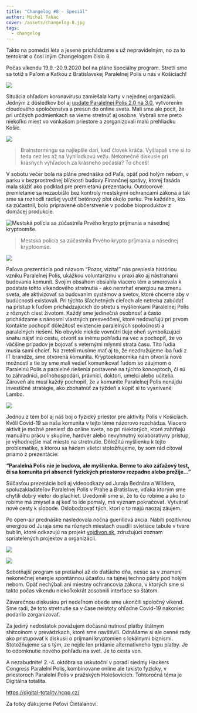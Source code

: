 ```yaml
---
title: "Changelog #8 - špeciál"
author: Michal Takac
cover: /assets/changelog-8.jpg
tags:
  - changelog
---
```

Takto na pomedzí leta a jesene prichádzame s už nepravidelným, no za to tentokrát o čosi iným Changelogom čislo 8.

Počas víkendu 19.9.-20.9.2020 bol na pláne špeciálny program. Stretli sme sa totiž s Paľom a Katkou z Bratislavskej Paralelnej Polis u nás v Košiciach!

![](/assets/signal-2020-09-19-144404.jpeg)

Situácia ohľadom koronavírusu zamiešala karty v nejednej organizácii. Jedným z dôsledkov bol aj [update Paralelnej Polis 2.0 na 3.0](https://paralelnapolis.sk/paralelna-polis-3-0-transformacia/), vytvorením cloudového spoločenstva a presun do online sveta. Mali sme ale pocit, že pri určitých podmienkach sa vieme stretnúť aj osobne. Vybrali sme preto niekoľko miest vo vonkašom priestore a zorganizovali malú prehliadku Košíc.

![](/assets/signal-2020-09-19-151013.jpeg)

> Brainstormingu sa najlepšie darí, keď človek kráča. Vyšlapali sme si to teda cez les až na Vyhliadkovú vežu. Nekonečné diskusie pri krásnych výhľadoch za krásneho počasia? To chceš!

V sobotu večer bola na pláne prednáška od Paľa, opäť pod holým nebom, v parku v bezprostrednej blízkosti budovy Finančnej správy, ktorej fasáda mala slúžiť ako podklad pre premietanú prezentáciu. Outdoorové premietanie sa nezaobišlo bez kontroly mestskými ochrancami zákona a tak sme sa rozhodli radšej využiť betónový plot okolo parku. Pre každého, kto sa zúčastnil, bolo pripravené občerstvenie v podobe bioproduktov z domácej produkcie.

![](/assets/signal-2020-09-19-210423.jpeg "Mestská polícia sa zúčastnila Prvého krypto príjmania a násednej kryptoomše.")

> Mestská polícia sa zúčastnila Prvého krypto príjmania a násednej kryptoomše.

![](/assets/studiuo_osvaldova_nr_2020-2951_cropped.jpeg)

Paľova prezentácia pod názvom “Pozor, vizita!” nás preniesla históriou vzniku Paralelnej Polis, ukážkou voluntarizmu v praxi ako aj nástrahami budovania komunít. Svojím obsahom obsiahla viacero tém a smerovala k podstate tohto víkendového stretnutia - ako nemrhať energiou na zmenu sveta, ale aktivizovať sa budovaním systémov a svetov, ktoré chceme aby v budúcnosti existovali. Pri týchto šľachetných cieľoch ale netreba zabúdať na prístup k ľuďom prichádzajúcich do stretu s myšlienkami Paralelnej Polis z rôznych ciest životom. Každý sme jedinečná osobnosť a často prichádzame s nánosmi vlastných presvedčení, ktoré nedovoľujú pri prvom kontakte pochopiť dôležitosť existencie paralelných spoločností a paralelných riešení. No obvykle niekde vovnútri tleje oheň symbolizujúci snahu nájsť inú cestu, otvoriť sa inému pohľadu na vec a pochopiť, že vo väčšine prípadov je bojovať s veternými mlynmi strata času. Títo ľudia musia sami chcieť. Na zreteli musíme mať aj to, že nezdružujeme iba ľudí z IT brandže, sme otvorená komunita. Kryptoekonomika nám otvorila nové možnosti a tie by sme mali vedieť komunikovať ľudom so záujmom o Paralelnú Polis a paralelné riešenia postavené na týchto konceptoch, či sú to záhradníci, poľnohospodári, právnici, doktori, umelci alebo učitelia. Zároveň ale musí každý pochopiť, že v komunite Paralelnej Polis nenájdu investičné stratégie, ako zbohatnúť za týždeň a kúpiť si to vysnívané Lambo.

![](https://lh6.googleusercontent.com/j2w3_mfe1Jfp0obmUYYYHsXmArRBZ5DmLnjn0sO2Q6-uYDbuy8-7ZKzdbFVArc2-r8p6GZlx_06-0bTmcEUNKFIkmqAF69ya3kbEgEQ21FK2Pu2qHcH0nXwGi97oWgGGkQQ8TmIO)

Jednou z tém bol aj náš boj o fyzický priestor pre aktivity Polis v Košiciach. Kvôli Covid-19 sa naša komunita v tejto téme názorovo rozchádza. Viacero aktivít je možné preniesť do online sveta, no pri niektorých, ktoré zahŕňajú manuálnu prácu v skupine, hardvér alebo nevyhnutný kolaboratívny prístup, je výhodnejšie mať miesto na stretnutie. Dôležitú myšlienku k tejto problematike, s ktorou sa hádam všetci stotožňujeme, by som rád citoval priamo z prezentácie:

**“Paralelná Polis nie je budova, ale myšlienka. Berme to ako záťažový test, či sa komunita pri absencii fyzických priestorov rozpadne alebo prežije…”**

Súčasťou prezetácie boli aj videoodkazy od Juraja Bednára a Wildera, spoluzakladateľov Paralelnej Polis v Prahe a Bratislave, vďaka ktorým sme chytili dobrý vietor do plachiet. Uvedomili sme si, že to čo robíme a ako to robíme má zmysel a aj keď to ide pomaly, má význam pokračovať. Vytvárať nové cesty k slobode. Oslobodzovať tých, ktorí o to majú naozaj záujem.

Po open-air prednáške nasledovala nočná guerillová akcia. Nabití pozitívnou energiou od Juraja sme na rôznych miestach osadili svietiace tabule v tvare bublín, ktoré odkazujú na projekt [vojdivon.sk](https://vojdivon.sk/), združujúci zoznam spriatelených projektov a organizácií.

![](/assets/signal-2020-09-19-214840_001.jpeg)

![](/assets/signal-2020-09-20-142051.jpeg)

Sobotňajší program sa pretiahol až do ďalšieho dňa, nesúc sa v znamení nekonečnej energie spontánnou účasťou na tajnej techno párty pod holým nebom. Opäť nechýbali ani miestny ochrancovia zákona, v ktorých sme si takto počas víkendu niekoľkokrát zosobnili interface so štátom.

Závarečnou diskusiou pri nedeľnom obede sme ukončili spoločný víkend. Sme radi, že toto stretnutie sa v čase neistoty ohľadne Covid-19 nakoniec podarilo zorganizovať.

Za jediný nedostatok považujem dočasnú nutnosť platby štátnym shitcoinom v prevádzkach, ktoré sme navštívili. Odnášame si ale cenné rady ako pristupovať k diskusii o príjmaní kryptomien s lokálnymi biznismi. Stotožňujeme sa s tým, ze nejde len pridanie alternatívneho typu platby. Je to odomknutie nového pohľadu na svet. Je to cesta von.

A nezabudnite! 2.-4. októbra sa uskutoční v poradí siedmy Hackers Congress Paralelní Polis, kombinovane online ale takisto fyzicky, v priestoroch Paralelní Polis v pražských Holešovicích. Tohtoročná téma je Digitálna totalita.

<https://digital-totality.hcpp.cz/>

Za fotky ďakujeme Peťovi Čintalanovi.